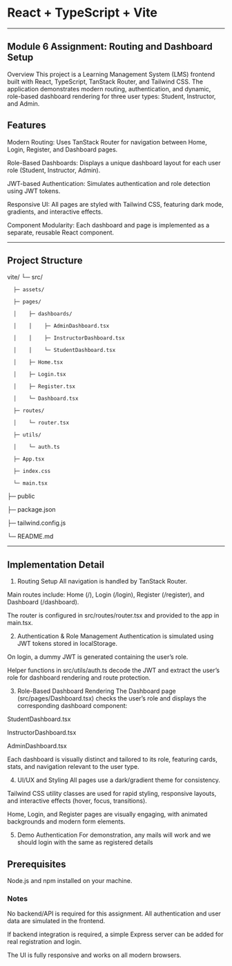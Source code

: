 # React + TypeScript + Vite

---

## Module 6 Assignment: Routing and Dashboard Setup

Overview
This project is a Learning Management System (LMS) frontend built with React, TypeScript, TanStack Router, and Tailwind CSS. The application demonstrates modern routing, authentication, and dynamic, role-based dashboard rendering for three user types: Student, Instructor, and Admin.

## Features
Modern Routing: Uses TanStack Router for navigation between Home, Login, Register, and Dashboard pages.

Role-Based Dashboards: Displays a unique dashboard layout for each user role (Student, Instructor, Admin).

JWT-based Authentication: Simulates authentication and role detection using JWT tokens.

Responsive UI: All pages are styled with Tailwind CSS, featuring dark mode, gradients, and interactive effects.

Component Modularity: Each dashboard and page is implemented as a separate, reusable React component.

--- 

## Project Structure

vite/
  └─ src/
  
      ├─ assets/ 
      
      ├─ pages/
      
      │    ├─ dashboards/
      
      │    │    ├─ AdminDashboard.tsx
      
      │    │    ├─ InstructorDashboard.tsx

      │    │    └─ StudentDashboard.tsx
      
      │    ├─ Home.tsx
      
      │    ├─ Login.tsx
      
      │    ├─ Register.tsx
      
      │    └─ Dashboard.tsx
      
      ├─ routes/
      
      │    └─ router.tsx
      
      ├─ utils/
      
      │    └─ auth.ts
      
      ├─ App.tsx
      
      ├─ index.css
      
      └─ main.tsx
      
  ├─ public
  
  ├─ package.json
  
  ├─ tailwind.config.js
  
  └─ README.md

---

## Implementation Detail
1. Routing Setup
  All navigation is handled by TanStack Router.
  
  Main routes include: Home (/), Login (/login), Register (/register), and Dashboard            (/dashboard).
  
  The router is configured in src/routes/router.tsx and provided to the app in main.tsx.

2. Authentication & Role Management
  Authentication is simulated using JWT tokens stored in localStorage.
  
  On login, a dummy JWT is generated containing the user’s role.
  
  Helper functions in src/utils/auth.ts decode the JWT and extract the user’s role for          dashboard rendering and route protection.

3. Role-Based Dashboard Rendering
  The Dashboard page (src/pages/Dashboard.tsx) checks the user’s role and displays the
   corresponding dashboard component:
  
  StudentDashboard.tsx
  
  InstructorDashboard.tsx
  
  AdminDashboard.tsx
  
  Each dashboard is visually distinct and tailored to its role, featuring cards, stats, and     navigation relevant to the user type.

4. UI/UX and Styling
  All pages use a dark/gradient theme for consistency.
  
  Tailwind CSS utility classes are used for rapid styling, responsive layouts, and              interactive effects (hover, focus, transitions).
  
  Home, Login, and Register pages are visually engaging, with animated backgrounds and modern   form elements.

5. Demo Authentication
   For demonstration, any mails will work and we should login with the same as registered       details


## Prerequisites

Node.js and npm installed on your machine.


### Notes
No backend/API is required for this assignment. All authentication and user data are simulated in the frontend.

If backend integration is required, a simple Express server can be added for real registration and login.

The UI is fully responsive and works on all modern browsers.
